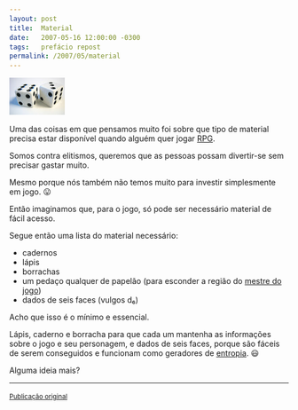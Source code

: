 ```yaml
---
layout: post
title:  Material
date:   2007-05-16 12:00:00 -0300
tags:   prefácio repost
permalink: /2007/05/material
---
```


<div class="float-right">
  <img src="/assets/images/d6.jpg" alt="d₆" />
</div>

Uma das coisas em que pensamos muito foi sobre que tipo de material precisa
estar disponível quando alguém quer jogar
[RPG](http://pt.wikipedia.org/wiki/RPG_(jogo)).

Somos contra elitismos, queremos que as pessoas possam divertir-se sem precisar
gastar muito.

Mesmo porque nós também não temos muito para investir simplesmente em jogo. 😛

Então imaginamos que, para o jogo, só pode ser necessário material de fácil acesso.

Segue então uma lista do material necessário:

- cadernos
- lápis
- borrachas
- um pedaço qualquer de papelão (para esconder a região do
  [mestre do jogo](http://pt.wikipedia.org/wiki/Mestre_de_jogo))
- dados de seis faces (vulgos d₆)


Acho que isso é o mínimo e essencial.

Lápis, caderno e borracha para que cada um mantenha as informações sobre o jogo
e seu personagem, e dados de seis faces, porque são fáceis de serem conseguidos
e funcionam como geradores de [entropia](http://pt.wikipedia.org/wiki/Entropia).
😃

Alguma ideia mais?

--------------------------------------------------------------------------------

<div class="text-right">
  <small>
    <a href="http://khondaj.blogspot.com/2007/05/material.html">
      Publicação original
    </a>
  </small>
</div>
